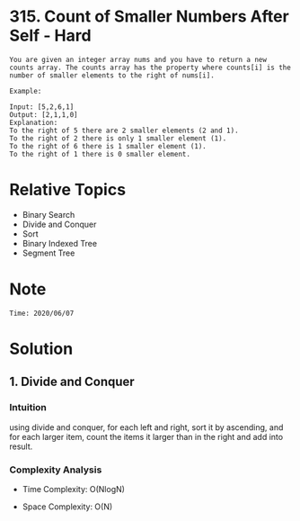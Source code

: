 # 315. Count of Smaller Numbers After Self - Hard

```
You are given an integer array nums and you have to return a new counts array. The counts array has the property where counts[i] is the number of smaller elements to the right of nums[i].

Example:

Input: [5,2,6,1]
Output: [2,1,1,0] 
Explanation:
To the right of 5 there are 2 smaller elements (2 and 1).
To the right of 2 there is only 1 smaller element (1).
To the right of 6 there is 1 smaller element (1).
To the right of 1 there is 0 smaller element.

```

# Relative Topics
* Binary Search
* Divide and Conquer
* Sort
* Binary Indexed Tree
* Segment Tree


# Note
```
Time: 2020/06/07

```


# Solution
## 1. Divide and Conquer

### Intuition

using divide and conquer, for each left and right, sort it by ascending, and for each larger item, count the items it larger than in the right and add into result.

### Complexity Analysis
*   Time Complexity: O(NlogN)
  
*   Space Complexity: O(N)